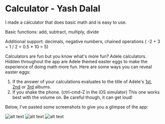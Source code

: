 # Calculator - Yash Dalal

I made a calculator that does basic math and is easy to use.

Basic functions: add, subtract, multiply, divide

Additional support: decimals, negative numbers, chained operations ( -2 + 3 = 1 / 2 = 0.5 * 10 = 5)

Calculators are fun but you know what's more fun? Adele calculators. Hidden throughout the app are Adele themed easter eggs to make the experience of doing math more fun. Here are some ways you can reveal easter eggs:

1. If the answer of your calculations evaluates to the title of Adele's [1st](https://en.wikipedia.org/wiki/19_(Adele_album)), [2nd](https://en.wikipedia.org/wiki/21_(Adele_album)) or [3rd](https://en.wikipedia.org/wiki/25_(Adele_album)) albums.
2. If you shake the phone. (ctrl-cmd-Z in the iOS simulator) This one works best with the volume on. Be careful though, it can get loud!


Below, I've pasted some screenshots to give you a glimpse of the app:


![alt text](https://github.com/yashdalal/ZapposCalculatorYashDalal/blob/master/ZapposCalculator/zappos1.png "Calculator screenshot 1")
![alt text](https://github.com/yashdalal/ZapposCalculatorYashDalal/blob/master/ZapposCalculator/zappos2.png "Calculator screenshot 2")
![alt text](https://github.com/yashdalal/ZapposCalculatorYashDalal/blob/master/ZapposCalculator/zappos3.png "Calculator screenshot 3")
